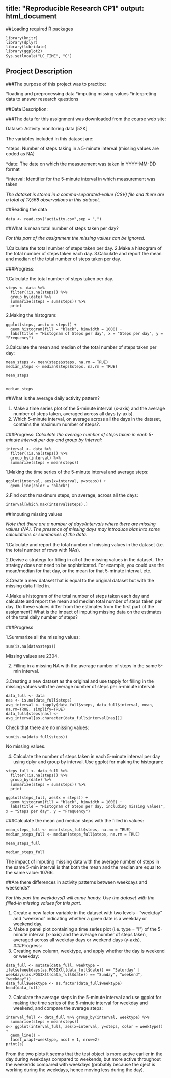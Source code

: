 title: "Reproducible Research CP1"
output: html_document
---
##Loading required R packages
```{r}
library(knitr)
library(dplyr)
library(lubridate)
library(ggplot2)
Sys.setlocale("LC_TIME", "C")
```

## Procject Description

###The purpose of this project was to practice:

*loading and preprocessing data
*imputing missing values
*interpreting data to answer research questions

##Data Description:

###The data for this assignment was downloaded from the course web site:

Dataset: Activity monitoring data [52K]

The variables included in this dataset are:

*steps: Number of steps taking in a 5-minute interval (missing values are coded as NA)

*date: The date on which the measurement was taken in YYYY-MM-DD format

*interval: Identifier for the 5-minute interval in which measurement was taken

*The dataset is stored in a comma-separated-value (CSV) file and there are a total of 17,568 observations in this dataset.*

##Reading the data

```{r}
data <- read.csv("activity.csv",sep = ",")
```

##What is mean total number of steps taken per day?

*For this part of the assignment the missing values can be ignored.*

1.Calculate the total number of steps taken per day.
2.Make a histogram of the total number of steps taken each day.
3.Calculate and report the mean and median of the total number of steps taken per day.

###Progress:

1.Calculate the total number of steps taken per day.
```{r}
steps <- data %>%
  filter(!is.na(steps)) %>%
  group_by(date) %>%
  summarize(steps = sum(steps)) %>%
  print
```
2.Making the histogram:
```{r}
ggplot(steps, aes(x = steps)) +
  geom_histogram(fill = "black", binwidth = 1000) +
  labs(title = "Histogram of Steps per day", x = "Steps per day", y = "Frequency")
```
3.Calculate the mean and median of the total number of steps taken per day:
```{r}
mean_steps <- mean(steps$steps, na.rm = TRUE)
median_steps <- median(steps$steps, na.rm = TRUE)
```

```{r}
mean_steps
```


```{r}

median_steps
```

##What is the average daily activity pattern?
1. Make a time series plot of the 5-minute interval (x-axis) and the average number of steps taken, averaged across all days (y-axis).
2. Which 5-minute interval, on average across all the days in the dataset, contains the maximum number of steps?.

###Progress:
*Calculate the average number of steps taken in each 5-minute interval per day and group by interval:*

```{r}
interval <- data %>%
  filter(!is.na(steps)) %>%
  group_by(interval) %>%
  summarize(steps = mean(steps))
```

1.Making the time series of the 5-minute interval and average steps:

```{r}
ggplot(interval, aes(x=interval, y=steps)) +
  geom_line(color = "black")
```

2.Find out the maximum steps, on average, across all the days:

```{r}
interval[which.max(interval$steps),]
```

##Imputing missing values

*Note that there are a number of days/intervals where there are missing values (NA). The presence of missing days may introduce bias into some calculations or summaries of the data.*

1.Calculate and report the total number of missing values in the dataset (i.e. the total number of rows with NAs).

2.Devise a strategy for filling in all of the missing values in the dataset. The strategy does not need to be sophisticated. For example, you could use the mean/median for that day, or the mean for that 5-minute interval, etc.

3.Create a new dataset that is equal to the original dataset but with the missing data filled in.

4.Make a histogram of the total number of steps taken each day and calculate and report the mean and median total number of steps taken per day. Do these values differ from the estimates from the first part of the assignment? What is the impact of imputing missing data on the estimates of the total daily number of steps?

###Progress

1.Summarize all the missing values:

```{r}
sum(is.na(data$steps))
```

Missing values are 2304.

2. Filling in a missing NA with the average number of steps in the same 5-min interval.

3.Creating a new dataset as the original and use tapply for filling in the missing values with the average number of steps per 5-minute interval:

```{r}
data_full <- data
nas <- is.na(data_full$steps)
avg_interval <- tapply(data_full$steps, data_full$interval, mean, na.rm=TRUE, simplify=TRUE)
data_full$steps[nas] <- avg_interval[as.character(data_full$interval[nas])]
```

Check that there are no missing values:

```{r}
sum(is.na(data_full$steps))
```


No missing values.

4. Calculate the number of steps taken in each 5-minute interval per day using dplyr and group by interval. Use ggplot for making the histogram:

```{r}
steps_full <- data_full %>%
  filter(!is.na(steps)) %>%
  group_by(date) %>%
  summarize(steps = sum(steps)) %>%
  print
```

```{r}
ggplot(steps_full, aes(x = steps)) +
  geom_histogram(fill = "black", binwidth = 1000) +
  labs(title = "Histogram of Steps per day, including missing values", x = "Steps per day", y = "Frequency")
```


###Calculate the mean and median steps with the filled in values:

```{r}
mean_steps_full <- mean(steps_full$steps, na.rm = TRUE)
median_steps_full <- median(steps_full$steps, na.rm = TRUE)
```

```{r}
mean_steps_full
```

```{r}
median_steps_full
```
The impact of imputing missing data with the average number of steps in the same 5-min interval is that both the mean and the median are equal to the same value: 10766.

##Are there differences in activity patterns between weekdays and weekends?

*For this part the weekdays() will come handy. Use the dataset with the filled-in missing values for this part.*

1. Create a new factor variable in the dataset with two levels - “weekday” and “weekend” indicating whether a given date is a weekday or weekend day.
2. Make a panel plot containing a time series plot (i.e. type = "l") of the 5-minute interval (x-axis) and the average number of steps taken, averaged across all weekday days or weekend days (y-axis).
###Progress:
1. Creating new column, weektype, and apply whether the day is weekend or weekday:

```{r}
data_full <- mutate(data_full, weektype = ifelse(weekdays(as.POSIXlt(data_full$date)) == "Saturday" | weekdays(as.POSIXlt(data_full$date)) == "Sunday", "weekend", "weekday"))
data_full$weektype <- as.factor(data_full$weektype)
head(data_full)

```

2. Calculate the average steps in the 5-minute interval and use ggplot for making the time series of the 5-minute interval for weekday and weekend, and compare the average steps:

```{r}
interval_full <- data_full %>% group_by(interval, weektype) %>%
  summarise(steps = mean(steps))
s<- ggplot(interval_full, aes(x=interval, y=steps, color = weektype)) +
  geom_line() +
  facet_wrap(~weektype, ncol = 1, nrow=2)
print(s)
```

From the two plots it seems that the test object is more active earlier in the day during weekdays compared to weekends, but more active throughout the weekends compared with weekdays (probably because the oject is working during the weekdays, hence moving less during the day).
